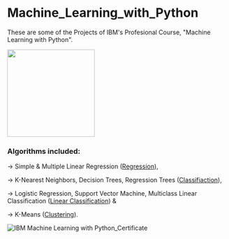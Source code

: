 # Machine_Learning_with_Python
These are some of the Projects of IBM's Profesional Course, "Machine Learning with Python".


<img src="https://user-images.githubusercontent.com/123563233/232206767-1bb58bbc-d242-4844-a0ca-b11d6c3f4ee8.png" width="200" height="200" />


### Algorithms included:
-> Simple & Multiple Linear Regression ([Regression](Regression)), 

-> K-Nearest Neighbors, Decision Trees, Regression Trees ([Classifiaction](Classifiaction)), 

-> Logistic Regression, Support Vector Machine, Multiclass Linear Classification ([Linear Classification](Linear_Classification)) & 

-> K-Means ([Clustering](Clustering)).


![IBM Machine Learning with Python_Certificate](https://user-images.githubusercontent.com/123563233/232207651-06038982-e51a-47b1-b959-c642c275691c.png)
